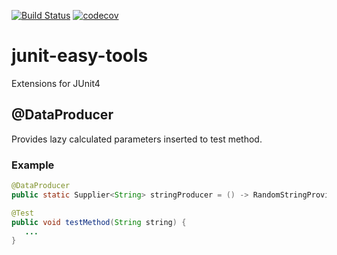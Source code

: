 [![Build Status](https://travis-ci.org/SeriyBg/junit-easy-tools.svg?branch=master)](https://travis-ci.org/SeriyBg/junit-easy-tools)
[![codecov](https://codecov.io/gh/SeriyBg/junit-easy-tools/branch/master/graph/badge.svg)](https://codecov.io/gh/SeriyBg/junit-easy-tools)

# junit-easy-tools
Extensions for JUnit4

## @DataProducer
Provides lazy calculated parameters inserted to test method.
### Example

```java
@DataProducer
public static Supplier<String> stringProducer = () -> RandomStringProvider.get();

@Test
public void testMethod(String string) {
   ...
}
```

